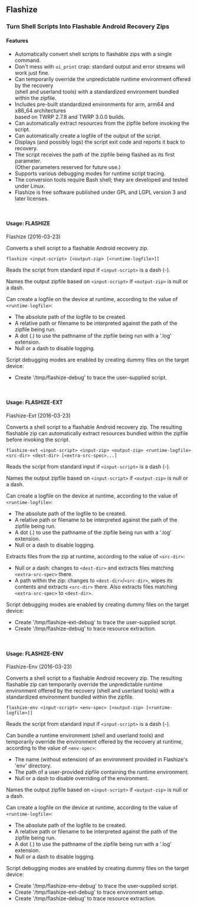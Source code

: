 ## Flashize
### Turn Shell Scripts Into Flashable Android Recovery Zips

#### Features

- Automatically convert shell scripts to flashable zips with a single command.
- Don't mess with `ui_print` crap: standard output and error streams will work just fine.
- Can temporarily override the unpredictable runtime environment offered by the recovery
<br>(shell and userland tools) with a standardized environment bundled within the zipfile.
- Includes pre-built standardized environments for arm, arm64 and x86_64 architectures
<br>based on TWRP 2.7.8 and TWRP 3.0.0 builds.
- Can automatically extract resources from the zipfile before invoking the script.
- Can automatically create a logfile of the output of the script.
- Displays (and possibly logs) the script exit code and reports it back to recovery.
- The script receives the path of the zipfile being flashed as its first parameter.
<br>(Other parameters reserved for future use.)
- Supports various debugging modes for runtime script tracing.
- The conversion tools require Bash shell; they are developed and tested under Linux.
- Flashize is free software published under GPL and LGPL version 3 and later licenses.

<br>

#### Usage: FLASHIZE

Flashize (2016-03-23)

Converts a shell script to a flashable Android recovery zip.

`flashize <input-script> [<output-zip> [<runtime-logfile>]]`

Reads the script from standard input if `<input-script>` is a dash (-).

Names the output zipfile based on `<input-script>` if `<output-zip>` is null or a dash.

Can create a logfile on the device at runtime, according to the value of `<runtime-logfile>`:
- The absolute path of the logfile to be created.
- A relative path or filename to be interpreted against the path of the zipfile being run.
- A dot (.) to use the pathname of the zipfile being run with a '.log' extension.
- Null or a dash to disable logging.

Script debugging modes are enabled by creating dummy files on the target device:
- Create '/tmp/flashize-debug' to trace the user-supplied script.

<br>

#### Usage: FLASHIZE-EXT

Flashize-Ext (2016-03-23)

Converts a shell script to a flashable Android recovery zip. The resulting flashable zip
can automatically extract resources bundled within the zipfile before invoking the script.

`flashize-ext <input-script> <input-zip> <output-zip> <runtime-logfile> <src-dir> <dest-dir> [<extra-src-spec>...]`

Reads the script from standard input if `<input-script>` is a dash (-).

Names the output zipfile based on `<input-script>` if `<output-zip>` is null or a dash.

Can create a logfile on the device at runtime, according to the value of `<runtime-logfile>`:
- The absolute path of the logfile to be created.
- A relative path or filename to be interpreted against the path of the zipfile being run.
- A dot (.) to use the pathname of the zipfile being run with a '.log' extension.
- Null or a dash to disable logging.

Extracts files from the zip at runtime, according to the value of `<src-dir>`:
- Null or a dash: changes to `<dest-dir>` and extracts files matching `<extra-src-spec>` there.
- A path within the zip: changes to `<dest-dir>`/`<src-dir>`, wipes its contents and extracts
  `<src-dir>` there. Also extracts files matching `<extra-src-spec>` to `<dest-dir>`.

Script debugging modes are enabled by creating dummy files on the target device:
- Create '/tmp/flashize-ext-debug' to trace the user-supplied script.
- Create '/tmp/flashize-debug' to trace resource extraction.

<br>

#### Usage: FLASHIZE-ENV

Flashize-Env (2016-03-23)

Converts a shell script to a flashable Android recovery zip. The resulting flashable zip
can temporarily override the unpredictable runtime environment offered by the recovery
(shell and userland tools) with a standardized environment bundled within the zipfile.

`flashize-env <input-script> <env-spec> [<output-zip> [<runtime-logfile>]]`

Reads the script from standard input if `<input-script>` is a dash (-).

Can bundle a runtime environment (shell and userland tools) and temporarily override the
environment offered by the recovery at runtime, according to the value of `<env-spec>`:
- The name (without extension) of an environment provided in Flashize's 'env' directory.
- The path of a user-provided zipfile containing the runtime environment.
- Null or a dash to disable overriding of the environment.

Names the output zipfile based on `<input-script>` if `<output-zip>` is null or a dash.

Can create a logfile on the device at runtime, according to the value of `<runtime-logfile>`:
- The absolute path of the logfile to be created.
- A relative path or filename to be interpreted against the path of the zipfile being run.
- A dot (.) to use the pathname of the zipfile being run with a '.log' extension.
- Null or a dash to disable logging.

Script debugging modes are enabled by creating dummy files on the target device:
- Create '/tmp/flashize-env-debug' to trace the user-supplied script.
- Create '/tmp/flashize-ext-debug' to trace environment setup.
- Create '/tmp/flashize-debug' to trace resource extraction.

